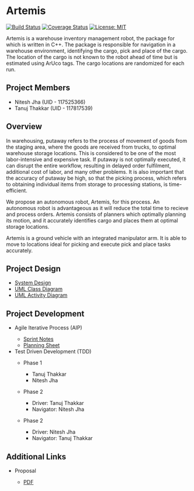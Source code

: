 
# Artemis

[![Build Status](https://github.com/tanujthakkar/Artemis/actions/workflows/build_and_coveralls.yml/badge.svg)](https://github.com/tanujthakkar/Artemis/actions/workflows/build_and_coveralls.yml)
[![Coverage Status](https://coveralls.io/repos/github/tanujthakkar/Artemis/badge.svg?branch=master)](https://coveralls.io/github/tanujthakkar/Artemis?branch=master)
[![License: MIT](https://img.shields.io/badge/License-MIT-blue.svg)](https://opensource.org/licenses/MIT)

Artemis is a warehouse inventory management robot, the package for which is written in C++. The package is responsible for navigation in a warehouse environment, identifying the cargo, pick and place of the cargo. The location of the cargo is not known to the robot ahead of time but is estimated using ArUco tags. The cargo locations are randomized for each run.

## Project Members
<ul>
    <li>Nitesh Jha (UID - 117525366)</li>
    <li>Tanuj Thakkar (UID - 117817539)</li>
</ul>

## Overview
In warehousing, putaway refers to the process of movement of goods from the staging area, where the goods are received from trucks, to optimal warehouse storage locations. This is considered to be one of the most labor-intensive and expensive task. If putaway is not optimally executed, it can disrupt the entire workflow, resulting in delayed order fulfilment, additional cost of labor, and many other problems. It is also important that the accuracy of putaway be high, so that the picking process, which refers to obtaining individual items from storage to processing stations, is time-efficient.

We propose an autonomous robot, Artemis, for this process. An autonomous robot is advantageous as it will reduce the total time to recieve and process orders. Artemis consists of planners which optimally planning its motion, and it accurately identifies cargo and places them at optimal storage locations.

Artemis is a ground vehicle with an integrated manipulator arm. It is able to move to locations ideal for picking and execute pick and place tasks accurately.

## Project Design

<ul>
    <li><a href='https://github.com/tanujthakkar/Artemis/blob/master/Proposal/Images/System%20Design.png' >System Design</a></li>
    <li><a href='https://github.com/tanujthakkar/Artemis/blob/master/UML/initial/Class%20Diagram.pdf' >UML Class Diagram</a></li>
    <li><a href='https://github.com/tanujthakkar/Artemis/blob/master/UML/initial/Activity%20Diagram.pdf' >UML Activity Diagram</a></li>
</ul>

## Project Development
<ul>
    <li>Agile Iterative Process (AIP)</li>
    <ul>
        <li><a href="https://docs.google.com/document/d/1bkmZ2cDq_XIwyUF8y27-2fWmr7rnjcfL4RgtLlhhcCk/edit?usp=sharing">Sprint Notes</a></li>
        <li><a href="https://docs.google.com/spreadsheets/d/1H1erZtKIsuct7jV8JUrlnFfDlr3VFeBFLwXscopR-oU/edit?usp=sharing">Planning Sheet</a></li>
    </ul>
    <li>Test Driven Development (TDD)</li>
    <ul>
        <li>Phase 1</li>
        <ul>
            <li>Tanuj Thakkar</li>
            <li>Nitesh Jha</li>
        </ul>
    </ul>
    <ul>
        <li>Phase 2</li>
        <ul>
            <li>Driver: Tanuj Thakkar</li>
            <li>Navigator: Nitesh Jha</li>
        </ul>
    </ul>
    <ul>
        <li>Phase 2</li>
        <ul>
            <li>Driver: Nitesh Jha</li>
            <li>Navigator: Tanuj Thakkar</li>
        </ul>
    </ul>
</ul>


## Additional Links
<ul>
    <li>Proposal</li>
    <ul>
        <li><a href='https://github.com/tanujthakkar/Artemis/blob/master/Proposal/ENPM808X___Project_Proposal.pdf' >PDF</a></li>
    </ul>
</ul>
